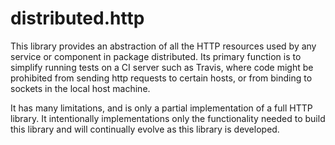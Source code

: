 distributed.http
==
This library provides an abstraction of all the HTTP resources used by any service or component in package distributed.
Its primary function is to simplify running tests on a CI server such as Travis, where code might be prohibited from
sending http requests to certain hosts, or from binding to sockets in the local host machine.

It has many limitations, and is only a partial implementation of a full HTTP library.  It intentionally implementations
only the functionality needed to build this library and will continually evolve as this library is developed.